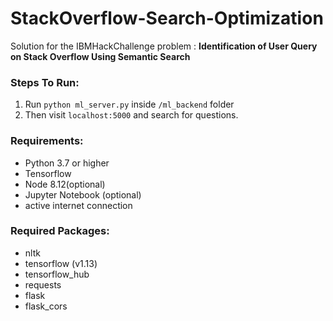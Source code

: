 
# StackOverflow-Search-Optimization
Solution for the IBMHackChallenge problem : __Identification of User Query on Stack Overflow Using Semantic Search__
### Steps To Run:
1. Run `python ml_server.py` inside `/ml_backend` folder
2. Then visit `localhost:5000` and search for questions.

### Requirements:
* Python 3.7 or higher
* Tensorflow
* Node 8.12(optional)
* Jupyter Notebook (optional)
* active internet connection

### Required Packages:
* nltk
* tensorflow (v1.13)
* tensorflow_hub
* requests
* flask
* flask_cors
